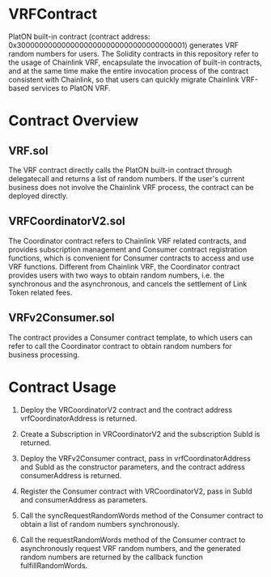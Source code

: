 # VRFContract
PlatON built-in contract (contract address: 0x30000000000000000000000000000000000001) generates VRF random numbers for users. The Solidity contracts in this repository refer to the usage of Chainlink VRF, encapsulate the invocation of built-in contracts, and at the same time make the entire invocation process of the contract consistent with Chainlink, so that users can quickly migrate Chainlink VRF-based services to PlatON VRF.

# Contract Overview

## VRF.sol
The VRF contract directly calls the PlatON built-in contract through delegatecall and returns a list of random numbers. If the user's current business does not involve the Chainlink VRF process, the contract can be deployed directly.

## VRFCoordinatorV2.sol
The Coordinator contract refers to Chainlink VRF related contracts, and provides subscription management and Consumer contract registration functions, which is convenient for Consumer contracts to access and use VRF functions. Different from Chainlink VRF, the Coordinator contract provides users with two ways to obtain random numbers, i.e. the synchronous and the asynchronous, and cancels the settlement of Link Token related fees.

## VRFv2Consumer.sol
The contract provides a Consumer contract template, to which users can refer to call the Coordinator contract to obtain random numbers for business processing.

# Contract Usage

1. Deploy the VRCoordinatorV2 contract and the contract address vrfCoordinatorAddress is returned.

2. Create a Subscription in VRCoordinatorV2 and the subscription SubId is returned.

3. Deploy the VRFv2Consumer contract, pass in vrfCoordinatorAddress and SubId as the constructor parameters, and the contract address consumerAddress is returned.

4. Register the Consumer contract with VRCoordinatorV2, pass in SubId and consumerAddress as parameters.

5. Call the syncRequestRandomWords method of the Consumer contract to obtain a list of random numbers synchronously.

6. Call the requestRandomWords method of the Consumer contract to asynchronously request VRF random numbers, and the generated random numbers are returned by the callback function fulfillRandomWords.
